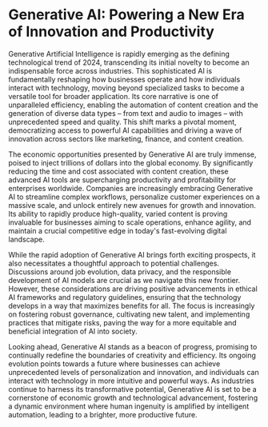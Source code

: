 # Generative AI: Powering a New Era of Innovation and Productivity

Generative Artificial Intelligence is rapidly emerging as the defining technological trend of 2024, transcending its initial novelty to become an indispensable force across industries. This sophisticated AI is fundamentally reshaping how businesses operate and how individuals interact with technology, moving beyond specialized tasks to become a versatile tool for broader application. Its core narrative is one of unparalleled efficiency, enabling the automation of content creation and the generation of diverse data types – from text and audio to images – with unprecedented speed and quality. This shift marks a pivotal moment, democratizing access to powerful AI capabilities and driving a wave of innovation across sectors like marketing, finance, and content creation.

The economic opportunities presented by Generative AI are truly immense, poised to inject trillions of dollars into the global economy. By significantly reducing the time and cost associated with content creation, these advanced AI tools are supercharging productivity and profitability for enterprises worldwide. Companies are increasingly embracing Generative AI to streamline complex workflows, personalize customer experiences on a massive scale, and unlock entirely new avenues for growth and innovation. Its ability to rapidly produce high-quality, varied content is proving invaluable for businesses aiming to scale operations, enhance agility, and maintain a crucial competitive edge in today's fast-evolving digital landscape.

While the rapid adoption of Generative AI brings forth exciting prospects, it also necessitates a thoughtful approach to potential challenges. Discussions around job evolution, data privacy, and the responsible development of AI models are crucial as we navigate this new frontier. However, these considerations are driving positive advancements in ethical AI frameworks and regulatory guidelines, ensuring that the technology develops in a way that maximizes benefits for all. The focus is increasingly on fostering robust governance, cultivating new talent, and implementing practices that mitigate risks, paving the way for a more equitable and beneficial integration of AI into society.

Looking ahead, Generative AI stands as a beacon of progress, promising to continually redefine the boundaries of creativity and efficiency. Its ongoing evolution points towards a future where businesses can achieve unprecedented levels of personalization and innovation, and individuals can interact with technology in more intuitive and powerful ways. As industries continue to harness its transformative potential, Generative AI is set to be a cornerstone of economic growth and technological advancement, fostering a dynamic environment where human ingenuity is amplified by intelligent automation, leading to a brighter, more productive future.